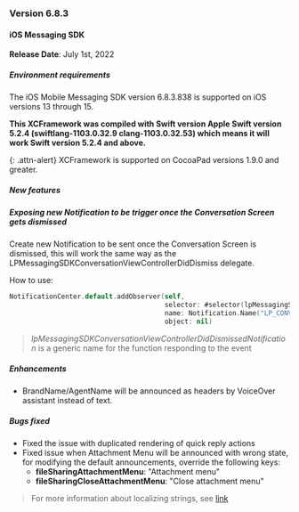 ### Version 6.8.3
#### iOS Messaging SDK

**Release Date**: July 1st, 2022

##### Environment requirements

The iOS Mobile Messaging SDK version 6.8.3.838 is supported on iOS versions 13 through 15.

**This XCFramework was compiled with Swift version Apple Swift version 5.2.4 (swiftlang-1103.0.32.9 clang-1103.0.32.53) which means it will work Swift version 5.2.4 and above.**

{: .attn-alert}
XCFramework is supported on CocoaPad versions 1.9.0 and greater.

##### New features

##### Exposing new Notification to be trigger once the Conversation Screen gets dismissed

Create new Notification to be sent once the Conversation Screen is dismissed, this will work the same way as the LPMessagingSDKConversationViewControllerDidDismiss delegate.

How to use:

```swift
NotificationCenter.default.addObserver(self,
                                       selector: #selector(lpMessagingSDKConversationViewControllerDidDismissedNotification),
                                       name: Notification.Name("LP_CONVERSATION_VIEW_CONTROLLER_DISMISSED"),
                                       object: nil)
```

> *lpMessagingSDKConversationViewControllerDidDismissedNotification* is a generic name for the function responding to the event

##### Enhancements

- BrandName/AgentName will be announced as headers by VoiceOver assistant instead of text.

##### Bugs fixed

- Fixed the issue with duplicated rendering of quick reply actions
- Fixed issue when Attachment Menu will be announced with wrong state, for modifying the default announcements, override the following keys:
  - **fileSharingAttachmentMenu**: "Attachment menu"
  - **fileSharingCloseAttachmentMenu**: "Close attachment menu"

> For more information about localizing strings, see [link](mobile-app-messaging-sdk-for-ios-string-localization-localization-keys.html)